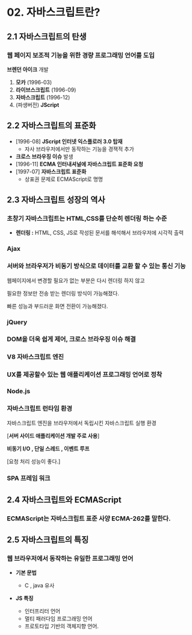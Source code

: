 # 02. 자바스크립트란?

## 2.1 자바스크립트의 탄생

### 웹 페이지 보조적 기능을 위한 경량 프로그래밍 언어를 도입

**브렌던 아이크** 개발

1. **모카** (1996-03)
2. **라이브스크립트** (1996-09)
3. **자바스크립트** (1996-12)
4. (파생버전) **JScript**

## 2.2 자바스크립트의 표준화

- [1996-08] **JScript 인터넷 익스플로러 3.0 탑재**
    - 자사 브라우저에서만 동작하는 기능을 경잭적 추가
- **크로스 브라우징 이슈** 발생
- [1996-11] **ECMA 인터내셔널에 자바스크립트 표준화 요청**
- [1997-07] **자바스크립트 표준화**
    - 상표권 문제로 ECMAScript로 명명

## 2.3 자바스크립트 성장의 역사

### 초창기 자바스크립트는 HTML,CSS를 단순히 렌더링 하는 수준

- **렌더링 :** HTML, CSS, JS로 작성된 문서를 해석해서 브라우저에 시각적 출력

### Ajax

### 서버와 브라우저가 비동기 방식으로 데이터를 교환 할 수 있는 통신 기능

웹페이지에서 변경할 필요가 없는 부분은 다시 렌더링 하지 않고

필요한 정보만 전송 받는 렌더링 방식이 가능해졌다.

빠른 성능과 부드러운 화면 전환이 가능해졌다.

### jQuery

### DOM을 더욱 쉽게 제어, 크로스 브라우징 이슈 해결

### V8 자바스크립트 엔진

### UX를 제공할수 있는 웹 애플리케이션 프로그래밍 언어로 정착

### Node.js

### 자바스크립트 런타임 환경

자바스크립트 엔진을 브라우저에서 독립시킨 자바스크립트 실행 환경

[**서버 사이드 애플리케이션 개발 주로 사용**]

**비동기 I/O , 단일 스레드 , 이벤트 루프**

[요청 처리 성능이 좋다.]

### SPA 프레임 워크

## 2.4 자바스크립트와 ECMAScript

### ECMAScript는 자바스크립트 표준 사양 ECMA-262를 말한다.

## 2.5 자바스크립트의 특징

### 웹 브라우저에서 동작하는 유일한 프로그래밍 언어

- **기본 문법**
    - C , java 유사

- **JS 특징**
    - 인터프리터 언어
    - 멀티 패러다임 프로그래밍 언어
    - 프로토타입 기반의 객체지향 언어.
